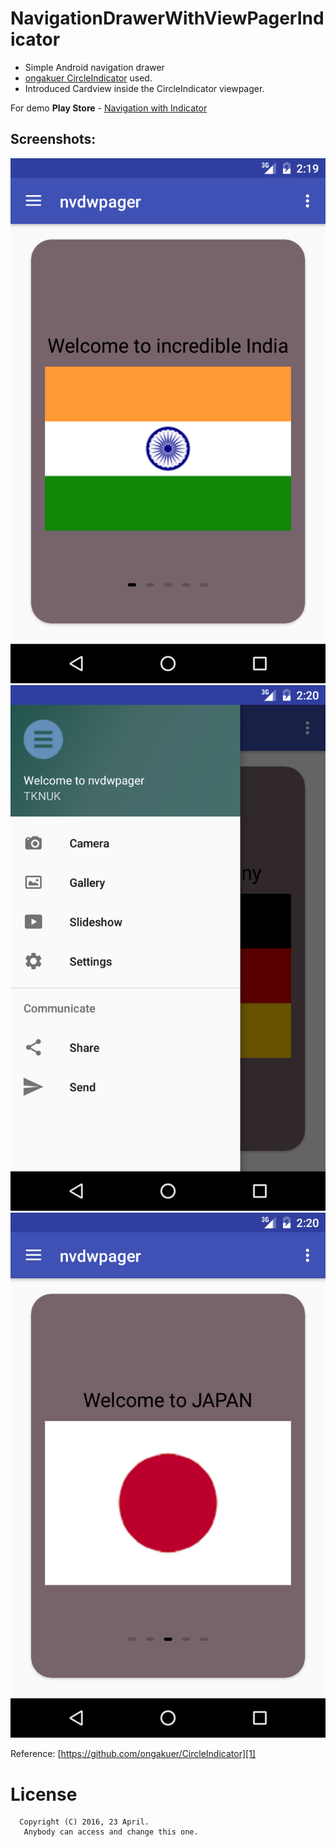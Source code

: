 # NavigationDrawerWithViewPagerIndicator

- Simple Android navigation drawer
- [ongakuer CircleIndicator][1] used.
- Introduced Cardview inside the CircleIndicator viewpager.

For demo **Play Store** - <a href="https://play.google.com/store/apps/details?id=com.tknuk.cardnavigation">Navigation with Indicator</a>

Screenshots: 
-----
![Screenshot](nvdwpager_1.png)
![Screenshot](nvdwpager_3.png)
![Screenshot](nvdwpager_2.png) 

Reference:
[https://github.com/ongakuer/CircleIndicator][1]

# License

      Copyright (C) 2016, 23 April.
       Anybody can access and change this one. 

[1]: https://github.com/ongakuer/CircleIndicator
[2]: https://github.com/TKNUK026/NavigationDrawerWithViewPagerIndicator/blob/master/nvdwpager_1.png
[3]:https://github.com/TKNUK026/NavigationDrawerWithViewPagerIndicator/blob/master/nvdwpager_2.png
[4]:https://github.com/TKNUK026/NavigationDrawerWithViewPagerIndicator/blob/master/nvdwpager_3.png
